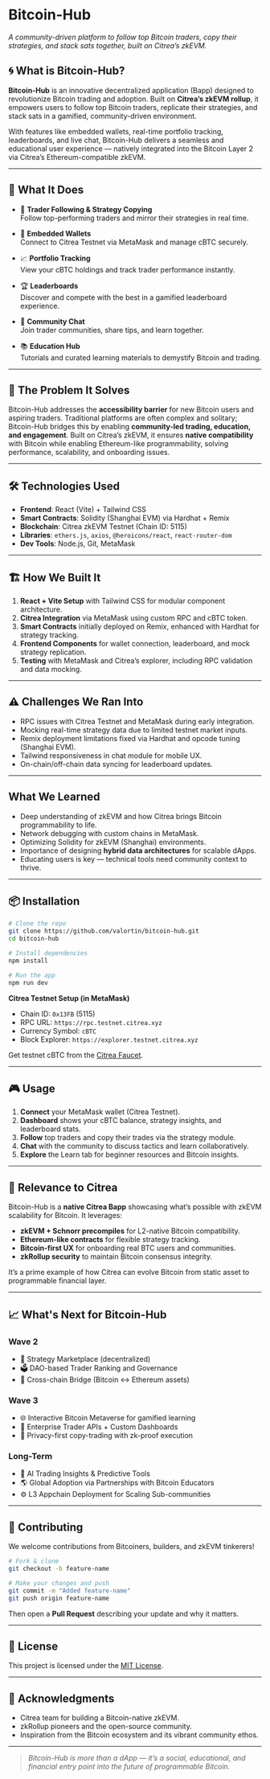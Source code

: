 # Bitcoin-Hub

*A community-driven platform to follow top Bitcoin traders, copy their strategies, and stack sats together, built on Citrea’s zkEVM.*


## 🌀 What is Bitcoin-Hub?

**Bitcoin-Hub** is an innovative decentralized application (Bapp) designed to revolutionize Bitcoin trading and adoption. Built on **Citrea’s zkEVM rollup**, it empowers users to follow top Bitcoin traders, replicate their strategies, and stack sats in a gamified, community-driven environment.

With features like embedded wallets, real-time portfolio tracking, leaderboards, and live chat, Bitcoin-Hub delivers a seamless and educational user experience — natively integrated into the Bitcoin Layer 2 via Citrea’s Ethereum-compatible zkEVM.

---

## 🚀 What It Does

- 🧠 **Trader Following & Strategy Copying**  
  Follow top-performing traders and mirror their strategies in real time.

- 🔐 **Embedded Wallets**  
  Connect to Citrea Testnet via MetaMask and manage cBTC securely.

- 📈 **Portfolio Tracking**  
  View your cBTC holdings and track trader performance instantly.

- 🏆 **Leaderboards**  
  Discover and compete with the best in a gamified leaderboard experience.

- 💬 **Community Chat**  
  Join trader communities, share tips, and learn together.

- 📚 **Education Hub**  
  Tutorials and curated learning materials to demystify Bitcoin and trading.

---

## 🧩 The Problem It Solves

Bitcoin-Hub addresses the **accessibility barrier** for new Bitcoin users and aspiring traders. Traditional platforms are often complex and solitary; Bitcoin-Hub bridges this by enabling **community-led trading, education, and engagement**. Built on Citrea’s zkEVM, it ensures **native compatibility** with Bitcoin while enabling Ethereum-like programmability, solving performance, scalability, and onboarding issues.

---

## 🛠️ Technologies Used

- **Frontend**: React (Vite) + Tailwind CSS  
- **Smart Contracts**: Solidity (Shanghai EVM) via Hardhat + Remix  
- **Blockchain**: Citrea zkEVM Testnet (Chain ID: 5115)  
- **Libraries**: `ethers.js`, `axios`, `@heroicons/react`, `react-router-dom`  
- **Dev Tools**: Node.js, Git, MetaMask

---

## 🏗️ How We Built It

1. **React + Vite Setup** with Tailwind CSS for modular component architecture.
2. **Citrea Integration** via MetaMask using custom RPC and cBTC token.
3. **Smart Contracts** initially deployed on Remix, enhanced with Hardhat for strategy tracking.
4. **Frontend Components** for wallet connection, leaderboard, and mock strategy replication.
5. **Testing** with MetaMask and Citrea’s explorer, including RPC validation and data mocking.

---

## ⚠️ Challenges We Ran Into

- RPC issues with Citrea Testnet and MetaMask during early integration.
- Mocking real-time strategy data due to limited testnet market inputs.
- Remix deployment limitations fixed via Hardhat and opcode tuning (Shanghai EVM).
- Tailwind responsiveness in chat module for mobile UX.
- On-chain/off-chain data syncing for leaderboard updates.

---

## What We Learned

- Deep understanding of zkEVM and how Citrea brings Bitcoin programmability to life.
- Network debugging with custom chains in MetaMask.
- Optimizing Solidity for zkEVM (Shanghai) environments.
- Importance of designing **hybrid data architectures** for scalable dApps.
- Educating users is key — technical tools need community context to thrive.

---

## 📦 Installation

```bash
# Clone the repo
git clone https://github.com/valortin/bitcoin-hub.git
cd bitcoin-hub

# Install dependencies
npm install

# Run the app
npm run dev
````

**Citrea Testnet Setup (in MetaMask)**

* Chain ID: `0x13FB` (5115)
* RPC URL: `https://rpc.testnet.citrea.xyz`
* Currency Symbol: `cBTC`
* Block Explorer: `https://explorer.testnet.citrea.xyz`

Get testnet cBTC from the [Citrea Faucet](https://docs.citrea.xyz/).

---

## 🎮 Usage

1. **Connect** your MetaMask wallet (Citrea Testnet).
2. **Dashboard** shows your cBTC balance, strategy insights, and leaderboard stats.
3. **Follow** top traders and copy their trades via the strategy module.
4. **Chat** with the community to discuss tactics and learn collaboratively.
5. **Explore** the Learn tab for beginner resources and Bitcoin insights.

---

## 🧬 Relevance to Citrea

Bitcoin-Hub is a **native Citrea Bapp** showcasing what’s possible with zkEVM scalability for Bitcoin. It leverages:

* **zkEVM + Schnorr precompiles** for L2-native Bitcoin compatibility.
* **Ethereum-like contracts** for flexible strategy tracking.
* **Bitcoin-first UX** for onboarding real BTC users and communities.
* **zkRollup security** to maintain Bitcoin consensus integrity.

It’s a prime example of how Citrea can evolve Bitcoin from static asset to programmable financial layer.

---

## 📈 What's Next for Bitcoin-Hub

### Wave 2

* 🎯 Strategy Marketplace (decentralized)
* 🗳 DAO-based Trader Ranking and Governance
* 🌉 Cross-chain Bridge (Bitcoin ↔ Ethereum assets)

### Wave 3

* 🌐 Interactive Bitcoin Metaverse for gamified learning
* 💼 Enterprise Trader APIs + Custom Dashboards
* 🔐 Privacy-first copy-trading with zk-proof execution

### Long-Term

* 🧠 AI Trading Insights & Predictive Tools
* 🌎 Global Adoption via Partnerships with Bitcoin Educators
* ⚙️ L3 Appchain Deployment for Scaling Sub-communities

---

## 🤝 Contributing

We welcome contributions from Bitcoiners, builders, and zkEVM tinkerers!

```bash
# Fork & clone
git checkout -b feature-name

# Make your changes and push
git commit -m "Added feature-name"
git push origin feature-name
```

Then open a **Pull Request** describing your update and why it matters.

---

## 📜 License

This project is licensed under the [MIT License](LICENSE).

---

## 🙏 Acknowledgments

* Citrea team for building a Bitcoin-native zkEVM.
* zkRollup pioneers and the open-source community.
* Inspiration from the Bitcoin ecosystem and its vibrant community ethos.

---

> *Bitcoin-Hub is more than a dApp — it’s a social, educational, and financial entry point into the future of programmable Bitcoin.*

```